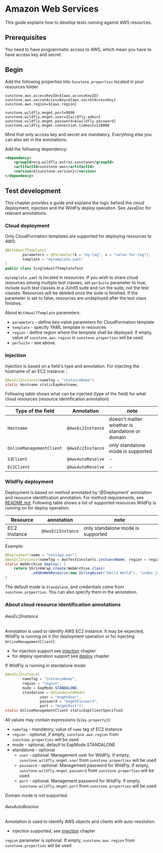 # Amazon Web Services

This guide explains how to develop tests running against AWS resources.

## Prerequisites

You need to have programmatic access to AWS, which mean you have to have access key and secret.

## Begin

Add the following properties into `Sunstone.properties` located in your resources folder:

```properties
sunstone.aws.accessKeyID=${aws.accessKeyID}
sunstone.aws.secretAccessKey=${aws.secretAccessKey}
sunstone.aws.region=${aws.region}

sunstone.wildfly.mngmt.port=9990
sunstone.wildfly.mngmt.user=${wildfly.admin}
sunstone.wildfly.mngmt.password=${wildfly.password}
sunstone.wildfly.mngmt.connection.timeout=120000
```

Mind that only access key and secret are mandatory. Everything else you can also set in the annotations.

Add the following dependency:

```xml
<dependency>
    <groupId>org.wildfly.extras.sunstone</groupId>
    <artifactId>sunstone-aws</artifactId>
    <version>${sunstone.version}</version>
</dependency>
```

## Test development

This chapter provides a guide and explains the logic behind the cloud deployment, injection and the WildFly deploy operation. See JavaDoc for relevant annotations.

### Cloud deployment

Only CloudFormation templates are supported for deploying resources to AWS:

```java
@WithAwsCfTemplate(
        parameters = @Parameter(k = "my-tag", v = "value-for-tag"),
        template = "mytemplate.yaml"
)
public class SingleAwsCfTemplateTest
```

`mytemplate.yaml` is located in resources. If you wish to share cloud resources among multiple test classes, set `perSuite` parameter to true, include such test classes in a JUnit5 suite and run the suite, not the test classes. Resources will be deleted once the suite is finished. If the parameter is set to false, resources are undeployed after the test class finishes.

About `WithAwsCfTemplate` parameters:
- `parameters` - define key-value parameters for CloudFormation template
- `template` - specify YAML template in resources
- `region` - define region where the template shall be deployed. If empty, value of `sunstone.aws.region` in `sunstone.properties` will be used
- `perSuite` - see above.

### Injection

Injection is based on a field's type and annotation. For injecting the hostname of an EC2 instance:
:

```java
@AwsEc2Instance(nameTag = "instanceName")
static Hostname staticEapHostname;
```

Following table shows what can be injected (type of the field) for what cloud resources (resource identification annotation)

| Type of the field        | Annotation        | note                                           |
|--------------------------|-------------------|------------------------------------------------|
| `Hostname`               | `@AwsEc2Instance` | doesn't matter whether is standalone or domain |
| `OnlineManagementClient` | `@AwsEc2Instance` | only standalone mode is supported              |
| `S3Client`               | `@AwsAutoResolve` | -                                              |
| `Ec2Client`              | `@AwsAutoResolve` | -                                              |


### WildFly deployment

Deployment is based on method annotated by '@Deployment' annotation and resource identification annotation. For method requirements, see [README.md](README.md#wildfly-deployment). Following table shows a list of supported resources WildFly is running on for deploy operation.

| Resource                 | annotation        | note                              |
|--------------------------|-------------------|-----------------------------------|
| EC2 Instance             | `@AwsEc2Instance` | only standalone mode is supported |

Example:
```java
@Deployment(name = "testapp.war")
@AwsEc2Instance(nameTag = AwsTestConstants.instanceName, region = region)
static WebArchive deploy() {
    return ShrinkWrap.create(WebArchive.class)
            .addAsWebResource(new StringAsset("Hello World"), "index.jsp");
}
```

The default mode is `Standalone`, and credentials come from `sunstone.properties`. You can also specify them in the annotation.

### About cloud resource identification annotations

###### AwsEc2Instance
Annotation is used to identify AWS EC2 instance. It may be expected, WildFly is running on it (for deployment operation or for injecting `OnlineManagementClient`):
- for injection support see [injection](AWS-README.md#wildfly-deployment) chapter
- for deploy operation support see [deploy](AWS-README.md#injection) chapter

If WildFly is running in standalone mode:
```java
@AwsEc2Instance(
        nameTag = "instanceName",
        region = "region",
        mode = EapMode.STANDALONE,
        standalone = @StandaloneMode(
                user = "mngmtUser",
                password = "mngmtPassword",
                port = "mngmtPort"))
static OnlineManagementClient staticEapClientSpecified;
```

All values may contain expressions (`${my.property}`):
- `nameTag` - mandatory, value of `name` tag of EC2 Instance
- `region` - optional, if empty, `sunstone.aws.region` from `sunstone.properties` will be used
- mode - optional, default to EapMode.STANDALONE
- standalone - optional
  - `user` - optional. Management user for WildFly. If empty, `sunstone.wildfly.mngmt.user` from `sunstone.properties` will be used
  - `password` - optional. Management password for WildFly. If empty, `sunstone.wildfly.mngmt.password` from `sunstone.properties` will be used
  - `port` - optional. Management password for WildFly. If empty, `sunstone.wildfly.mngmt.port` from `sunstone.properties` will be used

Domain mode is not supported.

###### AwsAutoResolve
Annotation is used to identify AWS objects and clients with auto-resolution.
- injection supported, see [injection](AWS-README.md#wildfly-deployment) chapter

`region` parameter is optional. If empty, `sunstone.aws.region` from `sunstone.properties` will be used 
